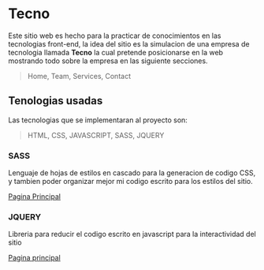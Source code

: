 # Tecno

Este sitio web es hecho para la practicar de conocimientos en las tecnologias front-end, la idea del sitio es la simulacion de una empresa de tecnologia llamada **Tecno** la cual pretende posicionarse en la web mostrando todo sobre la empresa en las siguiente secciones.

>Home, Team, Services, Contact



## Tenologias usadas

Las tecnologias que se implementaran al proyecto son:

>HTML, CSS, JAVASCRIPT, SASS, JQUERY

### SASS
Lenguaje de hojas de estilos en cascado para la generacion de codigo CSS, y tambien poder organizar mejor mi codigo escrito para los estilos del sitio.

[Pagina Principal](https://sass-lang.com/)

### JQUERY
Libreria para reducir el codigo escrito en javascript para la interactividad del sitio

[Pagina principal](https://jquery.com/)



